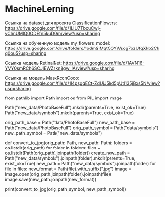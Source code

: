 # MachineLerning
Ссылка на dataset для проекта ClassificationFlowers:
https://drive.google.com/file/d/1LIU7TbcuCwj-vCImUMlQ0ODEfn5kuDOm/view?usp=sharing


Ссылка на обученную модель my_flowers_model: 
https://drive.google.com/drive/folders/1odmSiMqtCQYWsog7ozUfqXkb2Ckq0ou5?usp=sharing


Ссылка модель RetinalNet: 
https://drive.google.com/file/d/1AVN16-YVY0smRCh6SCJIEWZakn8gw_lA/view?usp=sharing


Ссылка на модель MaskRccnCoco: 
https://drive.google.com/file/d/1l4psgqECt-ZdUjJ5hd5pUtl135jBxs5N/view?usp=sharing



from pathlib import Path
import os
from PIL import Image

Path("new_data/PhotoBaseFull").mkdir(parents=True, exist_ok=True)
Path("new_data/symbols").mkdir(parents=True, exist_ok=True)


orig_path_base = Path("data/PhotoBaseFull")
new_path_base = Path("new_data/PhotoBaseFull")
orig_path_symbol = Path("data/symbols")
new_path_symbol = Path("new_data/symbols")


def convert_to_jpg(orig_path: Path, new_path: Path):
    folders = os.listdir(orig_path)
    for folder in folders:
        files = os.listdir(Path(orig_path).joinpath(folder))
        create_new_path = Path("new_data/symbols").joinpath(folder).mkdir(parents=True, exist_ok=True)
        new_path = Path("new_data/symbols").joinpath(folder)
        for file in files:
            new_format = Path(file).with_suffix(".jpg")
            image = Image.open(orig_path.joinpath(folder).joinpath(file))
            image.save(new_path.joinpath(new_format))
            
print(convert_to_jpg(orig_path_symbol, new_path_symbol))



